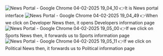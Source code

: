 ![News Portal - Google Chrome 04-02-2025 19_04_10](https://github.com/user-attachments/assets/0e4d5918-114f-4bd5-858c-587995509d89)
👉It is News portal interface 
![News Portal - Google Chrome 04-02-2025 19_04_49](https://github.com/user-attachments/assets/13492dd9-a6a6-48da-bfea-a0076a36a033)
👉When we click on Developer News then, it opens Developers information page
![News Portal - Google Chrome 04-02-2025 19_05_00](https://github.com/user-attachments/assets/20544716-7ecd-4603-9971-5105bb3fd9f1)
👉If we click on Sports News then, it forwards us to Sports information page 
![News Portal - Google Chrome 04-02-2025 19_05_11](https://github.com/user-attachments/assets/af0b8553-4257-498b-8db5-10f82ae3191d)
👉If we click on Political News then, it forwards us to Political information page
